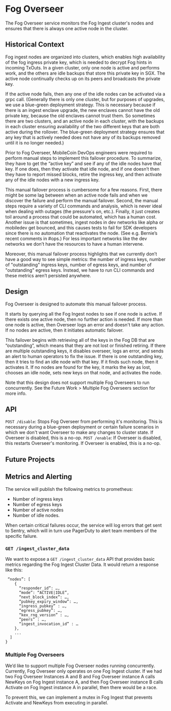 # Fog Overseer

The Fog Overseer service monitors the Fog Ingest cluster's nodes and ensures that there is always one active node in the cluster. 

## Historical Context

Fog ingest nodes are organized into clusters, which enables high availability of the fog ingress private key, which is needed to decrypt Fog hints in incoming TxOuts. In a given cluster, only one node is active and performs work, and the others are idle backups that store this private key in SGX. The active node continually checks up on its peers and broadcasts the private key.

If the active node fails, then any one of the idle nodes can be activated via a grpc call.
(Generally there is only one cluster, but for purposes of upgrades, we use a blue-green deployment strategy. This is necessary because if there is an ingest enclave upgrade, the new enclaves cannot have the old private key, because the old enclaves cannot trust them. So sometimes there are two clusters, and an active node in each cluster, with the backups in each cluster ensuring availability of the two different keys that are both active during the rollover. The blue-green deployment strategy ensures that any key that is actively needed does not have any of its backups removed until it is no longer needed.)

Prior to Fog Overseer, MobileCoin DevOps engineers were required to perform manual steps to implement this failover procedure. To summarize, they have to get the “active key” and see if any of the idle nodes have that key. If one does, then they activate that idle node, and if one doesn’t then they have to report missed blocks, retire the ingress key, and then activate any of the idle nodes with a new ingress key.

This manual failover process is cumbersome for a few reasons. First, there might be some lag between when an active node fails and when we discover the failure and perform the manual failover. Second, the manual steps require a variety of CLI commands and analysis, which is never ideal when dealing with outages (the pressure's on, etc.). Finally, it just creates toil around a process that could be automated, which has a human cost. Another issue is that sometimes, ingest nodes in dev networks like alpha or mobiledev get bounced, and this causes tests to fail for SDK developers since there is no automation that reactivates the node. (See e.g. Bernie’s recent comments in #ops.) For less important networks like the dev networks we don’t have the resources to have a human intervene.

Moreover, this manual failover process highlights that we currently don’t have a good way to see simple metrics: the number of ingress keys, number of "outstanding" ingress keys, number of egress keys, and number of "outstanding" egress keys. Instead, we have to run CLI commands and these metrics aren’t persisted anywhere.

## Design

Fog Overseer is designed to automate this manual failover process.

It starts by querying all the Fog Ingest nodes to see if one node is active. If there exists one active node, then no further action is needed. If more than one node is active, then Overseer logs an error and doesn't take any action. If no nodes are active, then it initiates automatic failover.

This failover begins with retrieving all of the keys in the Fog DB that are “outstanding”, which means that they are not lost or finished retiring. If there are multiple outstanding keys, it disables overseer, logs an error, and sends an alert to human operators to fix the issue. If there is one outstanding key, then it tries to find an idle node with that key. If it finds such node, then it activates it. If no nodes are found for the key, it marks the key as lost, chooses an idle node, sets new keys on that node, and activates the node. 

Note that this design does not support multiple Fog Overseers to run concurrently. See the Future Work > Multiple Fog Overseers section for more info. 

## API

`POST /disable`: Stops Fog Overseer from performing it's monitoring. This is necessary during a blue-green deployment or certain failure scenarios in which we don't want Overseer to make any changes to cluster state. If Overseer is disabled, this is a no-op. 
`POST /enable`: If Overseer is disabled, this restarts Overseer's monitoring. If Overseer is enabled, this is a no-op.

## Future Projects 

## Metrics and Alerting
The service will publish the following metrics to prometheus: 
- Number of ingress keys
- Number of egress keys
- Number of active nodes
- Number of idle nodes.

When certain critical failures occur, the service will log errors that get sent to Sentry, which will in turn use PagerDuty to alert team members of the specific failure.

### `GET /ingest_cluster_data`
We want to expose a `GET /ingest_cluster_data` API that provides basic metrics regarding the Fog Ingest
Cluster Data. It would return a response like this:

```
 “nodes”: [
    {
      “responder_id”: …,
      “mode”: “ACTIVE|IDLE”,
      “next_block_index”: …,
      “pubkey_expiry_window”: …,
      “ingress_pubkey” : …,
      “egress_pubkey”: …,
      “kex_rng_version” : …,
      “peers” : …,
      “ingest_invocation_id” : …
    },
    ...
  ]
}
```

### Multiple Fog Overseers 
We’d like to support multiple Fog Overseer nodes running concurrently. Currently, Fog Overseer only operates on one Fog Ingest cluster. If we had two Fog Overseer Instances A and B and Fog Overseer instance A calls NewKeys on Fog Ingest instance A, and then Fog Overseer instance B calls Activate on Fog Ingest instance A in parallel, then there would be a race. 

To prevent this, we can implement a mutex in Fog Ingest that prevents Activate and NewKeys from executing in parallel. 
